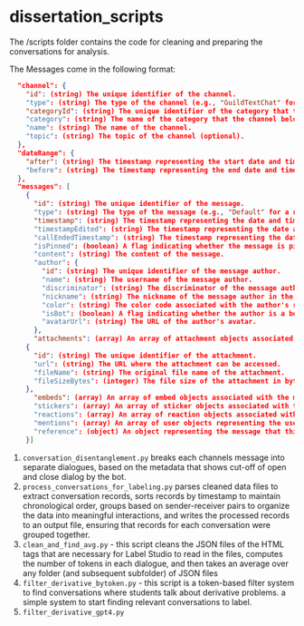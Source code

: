 # dissertation_scripts

The /scripts folder contains the code for cleaning and preparing the conversations for analysis.


The Messages come in the following format:
```json
  "channel": {
    "id": (string) The unique identifier of the channel.
    "type": (string) The type of the channel (e.g., "GuildTextChat" for a text channel).
    "categoryId": (string) The unique identifier of the category that the channel belongs to.
    "category": (string) The name of the category that the channel belongs to.
    "name": (string) The name of the channel.
    "topic": (string) The topic of the channel (optional).
  },
  "dateRange": {
    "after": (string) The timestamp representing the start date and time of the message range.
    "before": (string) The timestamp representing the end date and time of the message range (optional).
  },
  "messages": [
    {
      "id": (string) The unique identifier of the message.
      "type": (string) The type of the message (e.g., "Default" for a normal message, "Reply" for a reply message).
      "timestamp": (string) The timestamp representing the date and time the message was sent.
      "timestampEdited": (string) The timestamp representing the date and time the message was last edited (optional).
      "callEndedTimestamp": (string) The timestamp representing the date and time the call ended (optional).
      "isPinned": (boolean) A flag indicating whether the message is pinned in the channel.
      "content": (string) The content of the message.
      "author": {
        "id": (string) The unique identifier of the message author.
        "name": (string) The username of the message author.
        "discriminator": (string) The discriminator of the message author (used to differentiate users with the same username).
        "nickname": (string) The nickname of the message author in the server (optional).
        "color": (string) The color code associated with the author's role (optional).
        "isBot": (boolean) A flag indicating whether the author is a bot.
        "avatarUrl": (string) The URL of the author's avatar.
      },
      "attachments": (array) An array of attachment objects associated with the message. Each attachment object contains the following properties:
    {
      "id": (string) The unique identifier of the attachment.
      "url": (string) The URL where the attachment can be accessed.
      "fileName": (string) The original file name of the attachment.
      "fileSizeBytes": (integer) The file size of the attachment in bytes.
    },
      "embeds": (array) An array of embed objects associated with the message (optional).
      "stickers": (array) An array of sticker objects associated with the message (optional).
      "reactions": (array) An array of reaction objects associated with the message (optional).
      "mentions": (array) An array of user objects representing the users mentioned in the message (optional).
      "reference": (object) An object representing the message that this message is a reply to (optional).
    }]
```

1. `conversation_disentanglement.py` breaks each channels message into separate dialogues, based on the metadata that shows cut-off of open and close dialog by the bot.
2. `process_conversations_for_labeling.py`  parses cleaned data files to extract conversation records, sorts records by timestamp to maintain chronological order, groups based on sender-receiver pairs to organize the data into meaningful interactions, and writes the processed records to an output file, ensuring that records for each conversation were grouped together.
3. `clean_and_find_avg.py` - this script cleans the JSON files of the HTML tags that are necessary for Label Studio to read in the files, computes the number of tokens in each dialogue, and then takes an average over any folder (and subsequent subfolder) of JSON files
4. `filter_derivative_bytoken.py` - this script is a token-based filter system to find conversations where students talk about derivative problems. a simple system to start finding relevant conversations to label.
5. `filter_derivative_gpt4.py`
